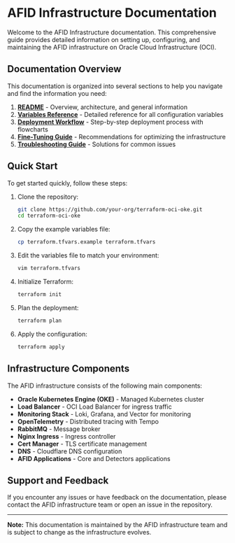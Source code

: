 # AFID Infrastructure Documentation

Welcome to the AFID Infrastructure documentation. This comprehensive guide provides detailed information on setting up, configuring, and maintaining the AFID infrastructure on Oracle Cloud Infrastructure (OCI).

## Documentation Overview

This documentation is organized into several sections to help you navigate and find the information you need:

1. **[README](README.md)** - Overview, architecture, and general information
2. **[Variables Reference](variables-reference.md)** - Detailed reference for all configuration variables
3. **[Deployment Workflow](deployment-workflow.md)** - Step-by-step deployment process with flowcharts
4. **[Fine-Tuning Guide](fine-tuning-guide.md)** - Recommendations for optimizing the infrastructure
5. **[Troubleshooting Guide](troubleshooting-guide.md)** - Solutions for common issues

## Quick Start

To get started quickly, follow these steps:

1. Clone the repository:
   ```bash
   git clone https://github.com/your-org/terraform-oci-oke.git
   cd terraform-oci-oke
   ```

2. Copy the example variables file:
   ```bash
   cp terraform.tfvars.example terraform.tfvars
   ```

3. Edit the variables file to match your environment:
   ```bash
   vim terraform.tfvars
   ```

4. Initialize Terraform:
   ```bash
   terraform init
   ```

5. Plan the deployment:
   ```bash
   terraform plan
   ```

6. Apply the configuration:
   ```bash
   terraform apply
   ```

## Infrastructure Components

The AFID infrastructure consists of the following main components:

- **Oracle Kubernetes Engine (OKE)** - Managed Kubernetes cluster
- **Load Balancer** - OCI Load Balancer for ingress traffic
- **Monitoring Stack** - Loki, Grafana, and Vector for monitoring
- **OpenTelemetry** - Distributed tracing with Tempo
- **RabbitMQ** - Message broker
- **Nginx Ingress** - Ingress controller
- **Cert Manager** - TLS certificate management
- **DNS** - Cloudflare DNS configuration
- **AFID Applications** - Core and Detectors applications

## Support and Feedback

If you encounter any issues or have feedback on the documentation, please contact the AFID infrastructure team or open an issue in the repository.

---

**Note:** This documentation is maintained by the AFID infrastructure team and is subject to change as the infrastructure evolves.

